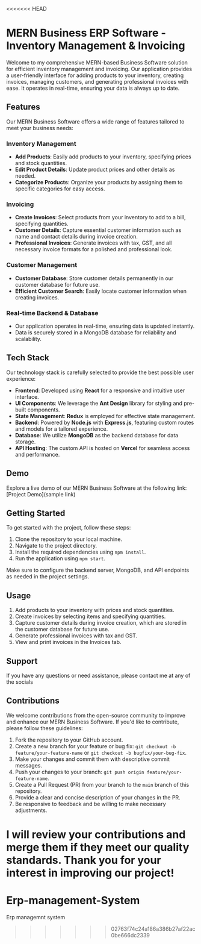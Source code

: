 <<<<<<< HEAD
# MERN Business ERP Software - Inventory Management & Invoicing

Welcome to my comprehensive MERN-based Business Software solution for efficient inventory management and invoicing. Our application provides a user-friendly interface for adding products to your inventory, creating invoices, managing customers, and generating professional invoices with ease. It operates in real-time, ensuring your data is always up to date.

## Features

Our MERN Business Software offers a wide range of features tailored to meet your business needs:

### Inventory Management

- **Add Products**: Easily add products to your inventory, specifying prices and stock quantities.
- **Edit Product Details**: Update product prices and other details as needed.
- **Categorize Products**: Organize your products by assigning them to specific categories for easy access.

### Invoicing

- **Create Invoices**: Select products from your inventory to add to a bill, specifying quantities.
- **Customer Details**: Capture essential customer information such as name and contact details during invoice creation.
- **Professional Invoices**: Generate invoices with tax, GST, and all necessary invoice formats for a polished and professional look.

### Customer Management

- **Customer Database**: Store customer details permanently in our customer database for future use.
- **Efficient Customer Search**: Easily locate customer information when creating invoices.

### Real-time Backend & Database

- Our application operates in real-time, ensuring data is updated instantly.
- Data is securely stored in a MongoDB database for reliability and scalability.

## Tech Stack

Our technology stack is carefully selected to provide the best possible user experience:

- **Frontend**: Developed using **React** for a responsive and intuitive user interface.
- **UI Components**: We leverage the **Ant Design** library for styling and pre-built components.
- **State Management**: **Redux** is employed for effective state management.
- **Backend**: Powered by **Node.js** with **Express.js**, featuring custom routes and models for a tailored experience.
- **Database**: We utilize **MongoDB** as the backend database for data storage.
- **API Hosting**: The custom API is hosted on **Vercel** for seamless access and performance.

## Demo

Explore a live demo of our MERN Business Software at the following link: [Project Demo](sample link)

## Getting Started

To get started with the project, follow these steps:

1. Clone the repository to your local machine.
2. Navigate to the project directory.
3. Install the required dependencies using `npm install`.
4. Run the application using `npm start`.

Make sure to configure the backend server, MongoDB, and API endpoints as needed in the project settings.

## Usage

1. Add products to your inventory with prices and stock quantities.
2. Create invoices by selecting items and specifying quantities.
3. Capture customer details during invoice creation, which are stored in the customer database for future use.
4. Generate professional invoices with tax and GST.
5. View and print invoices in the Invoices tab.

## Support

If you have any questions or need assistance, please contact me at any of the socials

## Contributions

We welcome contributions from the open-source community to improve and enhance our MERN Business Software. If you'd like to contribute, please follow these guidelines:

1. Fork the repository to your GitHub account.
2. Create a new branch for your feature or bug fix: `git checkout -b feature/your-feature-name` or `git checkout -b bugfix/your-bug-fix`.
3. Make your changes and commit them with descriptive commit messages.
4. Push your changes to your branch: `git push origin feature/your-feature-name`.
5. Create a Pull Request (PR) from your branch to the `main` branch of this repository.
6. Provide a clear and concise description of your changes in the PR.
7. Be responsive to feedback and be willing to make necessary adjustments.

I will review your contributions and merge them if they meet our quality standards. Thank you for your interest in improving our project!
=======
# Erp-management-System
Erp managemnt system
>>>>>>> 02763f74c24a186a386b27af22ac0be666dc2339
